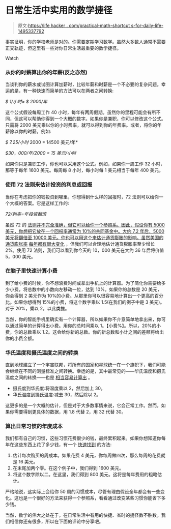 # 日常生活中实用的数学捷径

> 原文:[https://life hacker . com/practical-math-shortcut s-for-daily-life-1495337792](https://lifehacker.com/practical-math-shortcuts-for-everyday-life-1495337792)

事实证明，你的学校老师是对的。你需要定期学习数学。虽然大多数人通常不需要正交轨迹，但这里有一些对你日常生活最重要的数学捷径。

Watch

### 从你的时薪算出你的年薪(反之亦然)

当谈判你的薪水或试图计算加薪时，比较年薪和时薪是一个不必要的复杂问题。幸运的是，有一种快速而简单的方法可以在两者之间转换:

*$ 1/小时= $ 2000/年*

这个公式假设每周工作 40 小时，每年有两周假期。虽然你的里程可能会有所不同，但这可以帮助你得到一个大概的数字。如果你是兼职，你可以修改这个公式。只需将 2000 美元乘以你的小时费率，就可以得到你的年费率。或者，将你的年薪除以你的时薪。例如:

*$ 7.25/小时* 2000 = 14500 美元/年*

*$30，000/年/2000 = 15 美元/小时*

如果你只是兼职工作，你也可以采用这个公式。例如，如果你一周工作 32 小时，那等于每年 1600 美元。每周每 8 小时，每小时每 1 美元相当于每年 400 美元。

### 使用 72 法则来估计投资的利息或回报

当你在考虑把你的钱投资到哪里，你想得到什么样的回报时，72 法则可以给你一个大概的答案。它是这样工作的:

*72/利率=年投资翻倍*

虽然 72 的 [法则并不完全准确，但它可以给你一个参照系。因此，假设你有 5000 美元，你想把它放在一个回报率通常为 10%的共同基金中。大约 7.2 年后，5000 美元将翻倍至 10000 美元。你也可以用这个来估计通货膨胀的影响。虽然美国的通货膨胀率](http://www.investopedia.com/ask/answers/04/040104.asp) [每年都有很大变化](http://www.usinflationcalculator.com/inflation/current-inflation-rates/) ，但我们可以合理地估计通货膨胀率至少增长 2%。使用 72 法则，我们可以看到你今天的 10，000 美元在大约 36 年后将价值 5，000 美元。

### 在脑子里快速计算小费

到了给小费的时候，你不想浪费时间或拿出手机上的计算器。为了简化你需要给多少小费，将总数中的小数向左移动一位，达到 10%。如果你的总数是 20 美元，你会得到 2 美元作为 10%的小费。从那里你可以很容易地计算出一个更高的百分比。如果你想得到 15%的小费，将这个数字乘以 1.5(在我们的例子中是 3 美元)。对于 20%，乘以 2，以此类推。

当然，你的智能手机里确实有一个计算器，所以如果你不介意简单地拿出来，你可以通过简单的计算得出小费。用你的总时间乘以 1。【小费%】。所以，20%的小费，你的总数乘以 1.2。这会给你新的总数。你的新总数和小计之间的差额将给出你的小费金额。

### 华氏温度和摄氏温度之间的转换

直到地球建立了一个宇宙联邦，将所有的国家和星球统一在一个旗帜下，我们可能会继续在不同的测量标准之间转换。幸运的是，其中最常见的——华氏温度和摄氏温度之间的转换——也是 [相当容易计算出](https://lifehacker.com/quickly-convert-between-fahrenheit-and-celsius-without-5917331) 。

*   摄氏度到华氏度:将温度乘以 2，然后加上 30。
*   华氏温度到摄氏温度:减去 30，然后除以 2。

这更多的是一个大概的估计，但是对于大多数事情来说，它会正常工作。然而，如果你需要得到更具体的数据，用 1.8 代替 2，用 32 代替 30。

### 算出日常习惯的年度成本

我们都有自己的习惯，这些习惯花费很少的钱，最终累积起来。如果你想知道你每年在这些东西上花了多少钱，有一个 [快速找到](https://lifehacker.com/use-quick-mental-math-to-estimate-the-annual-expense-of-5508050) 的方法:

1.  估计每次购买的周成本。如果花费 4 美元，你每周做四次，那么每周的花费就是 16 美元。
2.  在末尾加两个零。在这个例子中，我们得到 1600 美元。
3.  将这个数字除以二。在这里，我们得到 800 美元。这将是每年费用的粗略估计。

严格地说，这实际上会给你 50 周的习惯成本，尽管有理由假设全年都会有一些变化。这也是一个很好的方法来获得一个参照系，看看通过改变某些习惯你能省下多少钱。

当然，数学的伟大之处在于，在日常生活中有用的快捷、省时的捷径数不胜数。我们相信你还有很多，所以在下面的评论中分享吧。